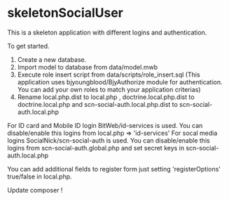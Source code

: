 # skeletonSocialUser

This is a skeleton application with different logins and authentication.

To get started.

1. Create a new database.
2. Import model to database from data/model.mwb
3. Execute role insert script from data/scripts/role_insert.sql
(This application uses bjyoungblood/BjyAuthorize module for authentication. You can add your own roles to match your application criterias)
4. Rename local.php.dist to local.php , doctrine.local.php.dist to doctrine.local.php and scn-social-auth.local.php.dist to scn-social-auth.local.php

For ID card and Mobile ID login BitWeb/id-services is used. You can disable/enable this logins from local.php => 'id-services'
For socal media logins SocialNick/scn-social-auth is used. You can disable/enable this logins from scn-social-auth.global.php and set secret keys in scn-social-auth.local.php

You can add additional fields to register form just setting 'registerOptions' true/false in local.php.

Update composer !
